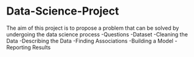 # Data-Science-Project
The aim of this project is to propose a problem that can be solved by undergoing the data science process
-Questions
-Dataset
-Cleaning the Data
-Describing the Data
-Finding Associations
-Building a Model
-Reporting Results
